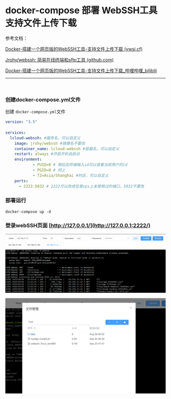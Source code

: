 # docker-compose 部署 WebSSH工具支持文件上传下载

参考文档：

[Docker-搭建一个网页版的WebSSH工具-支持文件上传下载 (ywsj.cf)](https://www.ywsj.cf/archives/docker--da-jian-yi-ge-wang-ye-ban-de-webssh-gong-ju---zhi-chi-wen-jian-shang-chuan-xia-zai)

[Jrohy/webssh: 简易在线终端和sftp工具 (github.com)](https://github.com/Jrohy/webssh)

[Docker-搭建一个网页版的WebSSH工具-支持文件上传下载_哔哩哔哩_bilibili](https://www.bilibili.com/video/BV1Zt4y1N7ub/?spm_id_from=333.788&vd_source=9bfc54d2ed901f1eab04708cc346c2f5)

---

‍

### 创建docker-compose.yml文件

创建 `docker-compose.yml`文件

```yaml
version: "3.5"

services:
  lcloud-webssh: #服务名，可以自定义
    image: jrohy/webssh #镜像名不要改
    container_name: lcloud-webssh #容器名，可以自定义
    restart: always #开启开机自启动
    environment:
            - PUID=0 # 稍后在终端输入id可以查看当前用户的id
            - PGID=0 # 同上
            - TZ=Asia/Shanghai #时区，可以自定义
    ports:
      - 2222:5032 # 2222可以改成任意vps上未使用过的端口，5032不要改
```

### 部署运行

```shell
docker-compose up -d
```

### 登录webSSH页面 [http://127.0.0.1/](http://127.0.0.1:2222/)

![1](assets/docker-compose%20%E9%83%A8%E7%BD%B2%20WebSSH%E5%B7%A5%E5%85%B7%E6%94%AF%E6%8C%81%E6%96%87%E4%BB%B6%E4%B8%8A%E4%BC%A0%E4%B8%8B%E8%BD%BD/1-20230113232542-pjmnycm.png)​

![2](assets/docker-compose%20%E9%83%A8%E7%BD%B2%20WebSSH%E5%B7%A5%E5%85%B7%E6%94%AF%E6%8C%81%E6%96%87%E4%BB%B6%E4%B8%8A%E4%BC%A0%E4%B8%8B%E8%BD%BD/2-20230113232542-0cmjgxb.png)

‍
